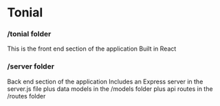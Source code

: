 # Tonial

### /tonial folder

This is the front end section of the application Built in React

### /server folder

Back end section of the application Includes an Express server in the server.js file plus data models in the /models folder plus api routes in the /routes folder
